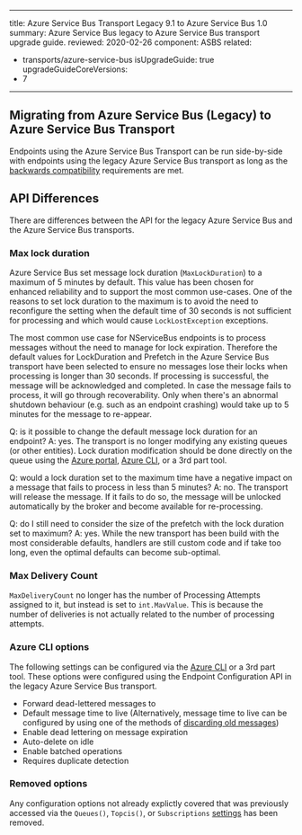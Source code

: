 ---
title: Azure Service Bus Transport Legacy 9.1 to Azure Service Bus 1.0
summary: Azure Service Bus legacy to Azure Service Bus transport upgrade guide.
reviewed: 2020-02-26
component: ASBS
related:
 - transports/azure-service-bus
isUpgradeGuide: true
upgradeGuideCoreVersions:
 - 7
 ---

## Migrating from Azure Service Bus (Legacy) to Azure Service Bus Transport

Endpoints using the Azure Service Bus Transport can be run side-by-side with endpoints using the legacy Azure Service Bus transport as long as the [backwards compatibility](/transports/azure-service-bus/compatibility.md) requirements are met.

## API Differences

There are differences between the API for the legacy Azure Service Bus and the Azure Service Bus transports.

### Max lock duration

Azure Service Bus set message lock duration (`MaxLockDuration`) to a maximum of 5 minutes by default. This value has been chosen for enhanced reliability and to support the most common use-cases. One of the reasons to set lock duration to the maximum is to avoid the need to reconfigure the setting when the default time of 30 seconds is not sufficient for processing and which would cause `LockLostException` exceptions. 

The most common use case for NServiceBus endpoints is to process messages without the need to manage for lock expiration. Therefore the default values for LockDuration and Prefetch in the Azure Service Bus transport have been selected to ensure no messages lose their locks when processing is longer than 30 seconds. If processing is successful, the message will be acknowledged and completed. In case the message fails to process, it will go through recoverability. Only when there's an abnormal shutdown behaviour (e.g. such as an endpoint crashing) would take up to 5 minutes for the message to re-appear.

Q: is it possible to change the default message lock duration for an endpoint?
A: yes. The transport is no longer modifying any existing queues (or other entities). Lock duration modification should be done directly on the queue using the [Azure portal](https://portal.azure.com/), [Azure CLI](https://docs.microsoft.com/en-us/cli/azure/servicebus/queue?view=azure-cli-latest#az-servicebus-queue-update), or a 3rd part tool.

Q: would a lock duration set to the maximum time have a negative impact on a message that fails to process in less than 5 minutes?
A: no. The transport will release the message. If it fails to do so, the message will be unlocked automatically by the broker and become available for re-processing.

Q: do I still need to consider the size of the prefetch with the lock duration set to maximum?
A: yes. While the new transport has been build with the most considerable defaults, handlers are still custom code and if take too long, even the optimal defaults can become sub-optimal.

### Max Delivery Count

`MaxDeliveryCount` no longer has the number of Processing Attempts assigned to it, but instead is set to `int.MavValue`. This is because the number of deliveries is not actually related to the number of processing attempts.

### Azure CLI options

The following settings can be configured via the [Azure CLI](https://docs.microsoft.com/en-us/cli/azure/servicebus/queue?view=azure-cli-latest#az-servicebus-queue-update) or a 3rd part tool. These options were configured using the Endpoint Configuration API in the legacy Azure Service Bus transport.

* Forward dead-lettered messages to
* Default message time to live (Alternatively,  message time to live can be configured by using one of the methods of [discarding old messages](/nservicebus/messaging/discard-old-messages.md))
* Enable dead lettering on message expiration
* Auto-delete on idle
* Enable batched operations
* Requires duplicate detection

### Removed options

Any configuration options not already explictly covered that was previously accessed via the `Queues()`, `Topcis()`, or `Subscriptions` [settings](/transports/azure-service-bus/legacy/configuration/full.md#controlling-entities) has been removed.
